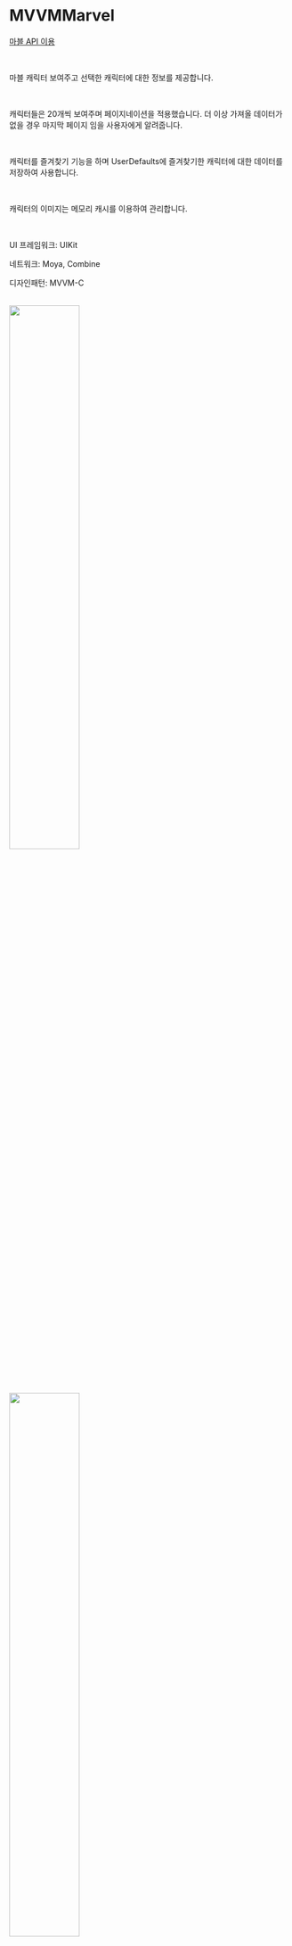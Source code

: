 # MVVMMarvel
[마블 API 이용](https://developer.marvel.com/)

<br>

마블 캐릭터 보여주고 선택한 캐릭터에 대한 정보를 제공합니다.

<br>

캐릭터들은 20개씩 보여주며 페이지네이션을 적용했습니다. 더 이상 가져올 데이터가 없을 경우 마지막 페이지 임을 사용자에게 알려줍니다.

<br>

캐릭터를 즐겨찾기 기능을 하며 UserDefaults에 즐겨찾기한 캐릭터에 대한 데이터를 저장하여 사용합니다.

<br>

캐릭터의 이미지는 메모리 캐시를 이용하여 관리합니다.

<br>

UI 프레임워크: UIKit

네트워크: Moya, Combine

디자인패턴: MVVM-C

<br>
<img width="50%" src="https://github.com/NORIKIM/MVVMMarvel/assets/31604976/d0f023e8-1a71-48bb-9aa9-72397cf9db31"><br>
<img width="50%" src="https://github.com/NORIKIM/MVVMMarvel/assets/31604976/f0373ef6-52ab-454a-96e4-6c94f15adef3"><br>
<img width="50%" src="https://github.com/NORIKIM/MVVMMarvel/assets/31604976/57ab3a7f-f697-4003-bbb1-6d65f6ecd07d"><br>
<img width="50%" src="https://github.com/NORIKIM/MVVMMarvel/assets/31604976/93c09654-632d-44a8-923f-98ff6e184825"><br>
<img widht="50%" src="https://github.com/NORIKIM/MVVMMarvel/assets/31604976/0f5af0d5-e5a0-4561-994e-e3aa1b6d8c29"><br>
